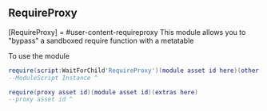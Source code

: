 ## RequireProxy
[RequireProxy] = #user-content-requireproxy
This module allows you to "bypass" a sandboxed
require function with a metatable

To use the module
```lua
require(script:WaitForChild'RequireProxy')(module asset id here)(other stuff)
--ModuleScript Instance ^

require(proxy asset id)(module asset id)(extras here)
--proxy asset id ^
```
